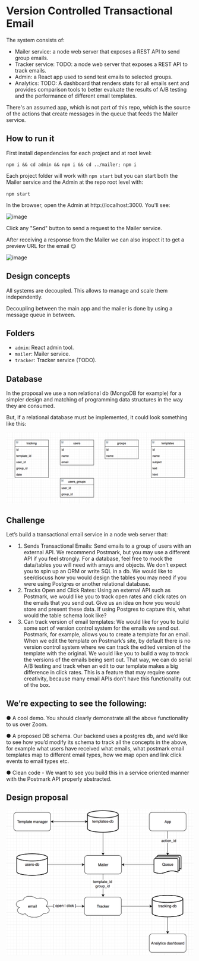 # Version Controlled Transactional Email

The system consists of:

- Mailer service: a node web server that exposes a REST API to send group emails.
- Tracker service: TODO: a node web server that exposes a REST API to track emails.
- Admin: a React app used to send test emails to selected groups.
- Analytics: TODO: A dashboard that renders stats for all emails sent and provides
  comparison tools to better evaluate the results of A/B testing and the performance of
  different email templates.

There's an assumed app, which is not part of this repo, which is the source of the actions that create messages in the queue that feeds the Mailer service.

## How to run it

First install dependencies for each project and at root level:

```
npm i && cd admin && npm i && cd ../mailer; npm i
```

Each project folder will work with `npm start` but you can start both the Mailer service
and the Admin at the repo root level with:

`npm start`

In the browser, open the Admin at http://localhost:3000. You'll see:

<img width="918" alt="image" src="https://user-images.githubusercontent.com/1118293/162730617-b279f4c1-0786-432a-b18b-c91eec17e0ce.png">

Click any "Send" button to send a request to the Mailer service.

After receiving a response from the Mailer we can also inspect it to get a preview URL for the email 😉

<img width="687" alt="image" src="https://user-images.githubusercontent.com/1118293/162731180-89935e18-c0c3-4b44-b61c-a12a0320a0df.png">


## Design concepts

All systems are decoupled. This allows to manage and scale them independently.

Decoupling between the main app and the mailer is done by using a message queue in between.

## Folders

- `admin`: React admin tool.
- `mailer`: Mailer service.
- `tracker`: Tracker service (TODO).

## Database

In the proposal we use a non relational db (MongoDB for example) for a simpler design and
matching of programming data structures in the way they are consumed.

But, if a relational database must be implemented, it could look something like this:

<img src="./relational-db.png" />

## Challenge

Let’s build a transactional email service in a node web server that:

- 1. Sends Transactional Emails:
     Send emails to a group of users with an external API.
     We recommend Postmark, but you may use a different API if you feel strongly. For a
     database, feel free to mock the data/tables you will need with arrays and objects. We
     don’t expect you to spin up an ORM or write SQL in a db. We would like to
     see/discuss how you would design the tables you may need if you were using
     Postgres or another relational database.

- 2. Tracks Open and Click Rates:
     Using an external API such as Postmark, we would like
     you to track open rates and click rates on the emails that you send out. Give us an
     idea on how you would store and present these data. If using Postgres to capture
     this, what would the table schema look like?

- 3. Can track version of email templates:
     We would like for you to build some sort of
     version control system for the emails we send out. Postmark, for example, allows
     you to create a template for an email. When we edit the template on Postmark’s site,
     by default there is no version control system where we can track the edited version
     of the template with the original. We would like you to build a way to track the
     versions of the emails being sent out. That way, we can do serial A/B testing and
     track when an edit to our template makes a big difference in click rates. This is a
     feature that may require some creativity, because many email APIs don’t have this
     functionality out of the box.

## We’re expecting to see the following:

● A cool demo. You should clearly demonstrate all the above functionality to us over
Zoom.

● A proposed DB schema. Our backend uses a postgres db, and we’d like to see
how you’d modify its schema to track all the concepts in the above, for example what
users have received what emails, what postmark email templates map to different
email types, how we map open and link click events to email types etc.

● Clean code - We want to see you build this in a service oriented manner with the
Postmark API properly abstracted.

## Design proposal

<img src="./system-diagram.png" />
